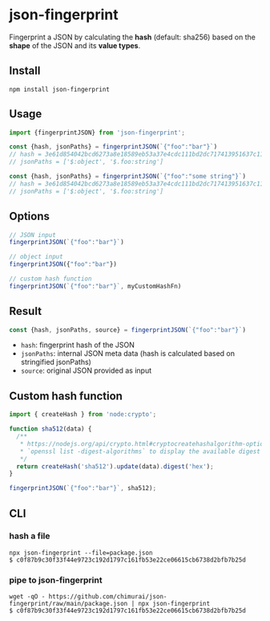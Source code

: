 # json-fingerprint

Fingerprint a JSON by calculating the **hash** (default: sha256) based on the **shape** of the JSON and its **value types**.

## Install

```shell
npm install json-fingerprint
```

## Usage

```mjs
import {fingerprintJSON} from 'json-fingerprint';
```

```mjs
const {hash, jsonPaths} = fingerprintJSON(`{"foo":"bar"}`)
// hash = 3e61d854042bcd6273a8e18589eb53a37e4cdc111bd2dc717413951637c11e2d
// jsonPaths = ['$:object', '$.foo:string']

const {hash, jsonPaths} = fingerprintJSON(`{"foo":"some string"}`)
// hash = 3e61d854042bcd6273a8e18589eb53a37e4cdc111bd2dc717413951637c11e2d
// jsonPaths = ['$:object', '$.foo:string']
```

## Options

```mjs
// JSON input
fingerprintJSON(`{"foo":"bar"}`)

// object input
fingerprintJSON({"foo":"bar"})

// custom hash function
fingerprintJSON(`{"foo":"bar"}`, myCustomHashFn)
```

## Result

```mjs
const {hash, jsonPaths, source} = fingerprintJSON(`{"foo":"bar"}`)
```

- `hash`: fingerprint hash of the JSON
- `jsonPaths`: internal JSON meta data (hash is calculated based on stringified jsonPaths)
- `source`: original JSON provided as input

## Custom hash function

```mjs
import { createHash } from 'node:crypto';

function sha512(data) {
  /**
   * https://nodejs.org/api/crypto.html#cryptocreatehashalgorithm-options
   * `openssl list -digest-algorithms` to display the available digest algorithms
   */
  return createHash('sha512').update(data).digest('hex');
}

fingerprintJSON(`{"foo":"bar"}`, sha512);
```

## CLI

### hash a file

```shell
npx json-fingerprint --file=package.json
$ c0f87b9c30f33f44e9723c192d1797c161fb53e22ce06615cb6738d2bfb7b25d
```

### pipe to json-fingerprint

```shell
wget -qO - https://github.com/chimurai/json-fingerprint/raw/main/package.json | npx json-fingerprint
$ c0f87b9c30f33f44e9723c192d1797c161fb53e22ce06615cb6738d2bfb7b25d
```
